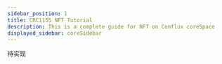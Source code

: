 ```yaml
---
sidebar_position: 1
title: CRC1155 NFT Tutorial
description: This is a complete guide for NFT on Conflux coreSpace
displayed_sidebar: coreSidebar
---
```


待实现
